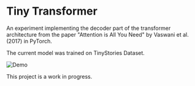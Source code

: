 # Tiny Transformer

An experiment implementing the decoder part of the transformer architecture from the paper "Attention is All You Need" by Vaswani et al. (2017) in PyTorch.

The current model was trained on TinyStories Dataset.

![Demo](test.gif)

This project is a work in progress.
